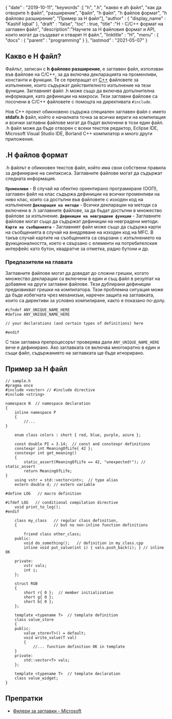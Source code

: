 {
  "date" : "2019-10-11",
  "keywords" :[ "h", ".h", "какво е ah файл", "как да отворите h файл", "разширение", "файл", "h файл", "h файлов формат", "h файлово разширение", "Пример за H файл"],
  "author" : {
    "display_name" : "Kashif Iqbal"
},
  "draft" : "false",
  "toc" : true,
  "title" :"H - C/C++ формат на заглавен файл",
  "description":"Научете за H файловия формат и API, които могат да създават и отварят H файл.",
  "linktitle" : "H",
  "menu" : {
    "docs" : {
      "parent" : "programming"
}
},
  "lastmod" : "2021-05-07"
}

## Какво е H файл?

Файлът, записан с **h файлово разширение**, е заглавен файл, използван във файлове на C/C++, за да включва декларацията на променливи, константи и функции. Те се препращат от [C++](/bg/programming/cpp/) файловете за изпълнение, които съдържат действителното изпълнение на тези функции. Заглавният файл .h може също да включва допълнителна информация, като дефиниции на макроси. Тези заглавни файлове са посочени в C/C++ файловете с помощта на директивата `#include`.

Нов C++ проект обикновено съдържа специален заглавен файл с името **stdafx.h** файл, който е началната точка за всички вериги на компилация и всички заглавни файлове могат да бъдат включени в този един файл. .h файл може да бъде отворен с всеки текстов редактор, Eclipse IDE, Microsoft Visual Studio IDE, Borland C++ компилатор и много други приложения.

## .H файлов формат

.h файлът е обикновен текстов файл, който има свои собствени правила за дефиниране на синтаксиса. Заглавните файлове могат да съдържат следната информация.

**`Променливи`** - В случай на обектно ориентирано програмиране (ООП), заглавен файл на клас съдържа дефиниции на всички променливи на ниво клас, които са достъпни във файловете с изходен код на изпълнение
**`Декларация на методи`** - Всички декларации на методи са включени в .h заглавните файлове, за да бъдат достъпни в множество файлове за изпълнение.
**`Дефиниции на невградени функции`** - Заглавните файлове могат също да съдържат дефиниции на невградени методи.
**`Карти на съобщенията`** - Заглавният файл може също да съдържа карти на съобщенията в случай на внедряване на изходен код на MFC. В такъв случай картите на съобщенията са свързани с изпълнението на функционалността, което е свързано с елементи на потребителския интерфейс като бутон, квадратче за отметка, радио бутони и др.


### Предпазители на главата

Заглавните файлове могат да доведат до сложни грешки, когато множество декларации са включени в един и същ файл в резултат на добавяне на други заглавни файлове. Тези дублирани дефиниции предизвикват грешки на компилатора. Тази проблемна ситуация може да бъде избегната чрез механизъм, наречен защита на заглавката, които са директиви за условно компилиране, както е показано по-долу.

```
#ifndef ANY_UNIQUE_NAME_HERE
#define ANY_UNIQUE_NAME_HERE

// your declarations (and certain types of definitions) here

#endif
```
С тази заглавка препроцесорът проверява дали `ANY_UNIQUE_NAME_HERE` вече е дефинирано. Ако заглавката се включва многократно в един и същи файл, съдържанието на заглавката ще бъде игнорирано.

## Пример за H файл

```
// sample.h
#pragma once
#include <vector> // #include directive
#include <string>

namespace N  // namespace declaration
{
    inline namespace P
    {
        //...
}

    enum class colors : short { red, blue, purple, azure };

    const double PI = 3.14;  // const and constexpr definitions
    constexpr int MeaningOfLife{ 42 };
    constexpr int get_meaning()
    {
        static_assert(MeaningOfLife == 42, "unexpected!"); // static_assert
        return MeaningOfLife;
}
    using vstr = std::vector<int>;  // type alias
    extern double d; // extern variable

#define LOG   // macro definition

#ifdef LOG   // conditional compilation directive
    void print_to_log();
#endif

    class my_class   // regular class definition,
    {                // but no non-inline function definitions

        friend class other_class;
    public:
        void do_something();   // definition in my_class.cpp
        inline void put_value(int i) { vals.push_back(i); } // inline OK

    private:
        vstr vals;
        int i;
    };

    struct RGB
    {
        short r{ 0 };  // member initialization
        short g{ 0 };
        short b{ 0 };
    };

    template <typename T>  // template definition
    class value_store
    {
    public:
        value_store<T>() = default;
        void write_value(T val)
        {
            //... function definition OK in template
    }
    private:
        std::vector<T> vals;
    };

    template <typename T>  // template declaration
    class value_widget;
}
```

## Препратки

* [Филери за заглавки - Microsoft](https://docs.microsoft.com/en-us/cpp/cpp/header-files-cpp?view=msvc-160)

